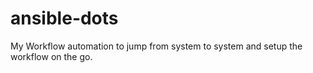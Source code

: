 # ansible-dots
My Workflow automation to jump from system to system and setup the workflow on the go.
